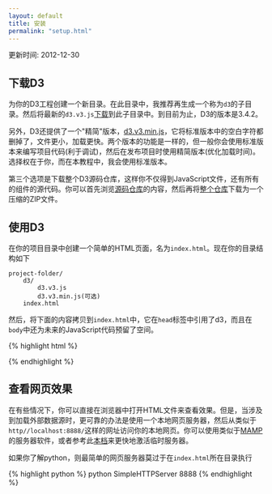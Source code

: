 ```yaml
---
layout: default
title: 安装
permalink: "setup.html"
---
```


更新时间: 2012-12-30

## 下载D3
为你的D3工程创建一个新目录。在此目录中，我推荐再生成一个称为`d3`的子目录。然后将最新的`d3.v3.js`[下载](http://d3js.org/d3.v3.js)到此子目录中。到目前为止，D3的版本是3.4.2。

另外，D3还提供了一个"精简"版本，[d3.v3.min.js](http://d3js.org/d3.v3.min.js)，它将标准版本中的空白字符都删掉了，文件更小，加载更快。两个版本的功能是一样的，但一般你会使用标准版本来编写项目代码(利于调试)，然后在发布项目时使用精简版本(优化加载时间)。选择权在于你，而在本教程中，我会使用标准版本。

第三个选项是下载整个D3源码仓库，这样你不仅得到JavaScript文件，还有所有的组件的源代码。你可以首先浏览[源码仓库](https://github.com/mbostock/d3)的内容，然后再将[整个仓库](https://github.com/mbostock/d3/releases)下载为一个压缩的ZIP文件。

## 使用D3
在你的项目目录中创建一个简单的HTML页面，名为`index.html`。现在你的目录结构如下

    project-folder/
	    d3/
		    d3.v3.js
		    d3.v3.min.js(可选)
	    index.html

然后，将下面的内容拷贝到`index.html`中，它在`head`标签中引用了d3，而且在`body`中还为未来的JavaScript代码预留了空间。

{% highlight html %}
<!DOCTYPE html>
<html lang="en">
    <head>
        <meta charset="utf-8">
        <title>D3 Test</title>
        <script type="text/javascript" src="d3/d3.v3.js"></script>
    </head>
    <body>
        <script type="text/javascript">
            // Your beautiful D3 code will go here
        </script>
    </body>
</html> 
{% endhighlight %}

## 查看网页效果
在有些情况下，你可以直接在浏览器中打开HTML文件来查看效果。但是，当涉及到加载外部数据源时，更可靠的办法是使用一个本地网页服务器，然后从类似于`http//localhost:8888/`这样的网址访问你的本地网页。你可以使用类似于[MAMP](http://mamp.info/en/)的服务器软件，或者参考此[本档](https://github.com/mbostock/d3/wiki)来更快地激活临时服务器。

如果你了解python，则最简单的网页服务器莫过于在`index.html`所在目录执行

{% highlight python %}
python SimpleHTTPServer 8888
{% endhighlight %}

